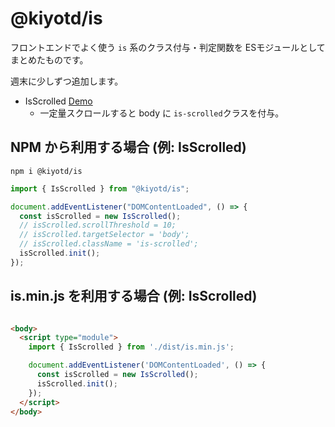 # @kiyotd/is

フロントエンドでよく使う `is` 系のクラス付与・判定関数を ESモジュールとしてまとめたものです。

週末に少しずつ追加します。

- IsScrolled [Demo](https://prjtest.com/kiyotd/is/demo/)
    - 一定量スクロールすると body に `is-scrolled`クラスを付与。

## NPM から利用する場合 (例: IsScrolled)

```shell
npm i @kiyotd/is
```

```javascript
import { IsScrolled } from "@kiyotd/is";

document.addEventListener("DOMContentLoaded", () => {
  const isScrolled = new IsScrolled();
  // isScrolled.scrollThreshold = 10;
  // isScrolled.targetSelector = 'body';
  // isScrolled.className = 'is-scrolled';
  isScrolled.init();
});
```

## is.min.js を利用する場合 (例: IsScrolled)

```html

<body>
  <script type="module">
    import { IsScrolled } from './dist/is.min.js';

    document.addEventListener('DOMContentLoaded', () => {
      const isScrolled = new IsScrolled();
      isScrolled.init();
    });
  </script>
</body>
```
